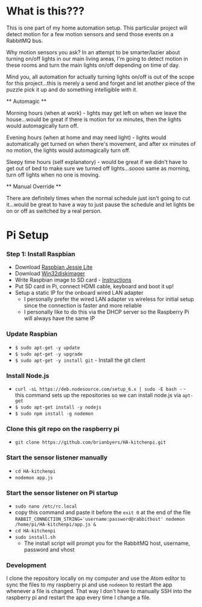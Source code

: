 # What is this???

This is one part of my home automation setup. This particular project will detect motion for a few motion sensors and send those events on a RabbitMQ bus.

Why motion sensors you ask?
In an attempt to be smarter/lazier about turning on/off lights in our main living areas, I'm going to detect motion in these rooms and turn the main lights on/off depending on time of day.

Mind you, all automation for actually turning lights on/off is out of the scope for this project...this is merely a send and forget and let another piece of the puzzle pick it up and do something intelligible with it.

** Automagic **

Morning hours (when at work) - lights may get left on when we leave the house...would be great if there is motion for xx minutes, then the lights would automagically turn off.

Evening hours (when at home and may need light) - lights would automatically get turned on when there's movement, and after xx minutes of no motion, the lights would automagically turn off.

Sleepy time hours (self explanatory) - would be great if we didn't have to get out of bed to make sure we turned off lights...soooo same as morning, turn off lights when no one is moving.

** Manual Override **

There are definitely times when the normal schedule just isn't going to cut it...would be great to have a way to just pause the schedule and let lights be on or off as switched by a real person.

# Pi Setup

### Step 1: Install Raspbian
* Download [Raspbian Jessie Lite](https://www.raspberrypi.org/downloads/raspbian/)
* Download [Win32diskimager](http://sourceforge.net/projects/win32diskimager/files/latest/download)
* Write Raspbian image to SD card - [Instructions](http://www.raspberry-projects.com/pi/pi-operating-systems/win32diskimager)
* Put SD card in Pi, connect HDMI cable, keyboard and boot it up!
* Setup a static IP for the onboard wired LAN adapter
  * I personally prefer the wired LAN adapter vs wireless for initial setup since the connection is faster and more reliable
  * I personally like to do this via the DHCP server so the Raspberry Pi will always have the same IP

### Update Raspbian
* `$ sudo apt-get -y update`
* `$ sudo apt-get -y upgrade`
* `$ sudo apt-get -y install git` - Install the git client

### Install Node.js
* `curl -sL https://deb.nodesource.com/setup_6.x | sudo -E bash -` - this command sets up the repositories so we can install node.js via `apt-get`
* `$ sudo apt-get install -y nodejs`
* `$ sudo npm install -g nodemon`

### Clone this git repo on the raspberry pi
* `git clone https://github.com/brianbyers/HA-kitchenpi.git`

### Start the sensor listener manually
* `cd HA-kitchenpi`
* `nodemon app.js`

### Start the sensor listener on Pi startup
* `sudo nano /etc/rc.local`
* copy this command and paste it before the `exit 0` at the end of the file `RABBIT_CONNECTION_STRING='username:password@rabbithost' nodemon /home/pi/HA-kitchenpi/app.js &`
* `cd HA-kitchenpi`
* `sudo install.sh`
  * The install script will prompt you for the RabbitMQ host, username, password and vhost


### Development
I clone the repository locally on my computer and use the Atom editor to sync the files to my raspberry pi and use `nodemon` to restart the app whenever a file is changed. That way I don't have to manually SSH into the raspberry pi and restart the app every time I change a file.
